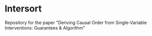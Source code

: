 # Intersort
Repository for the paper "Deriving Causal Order from Single-Variable Interventions: Guarantees &amp; Algorithm"
